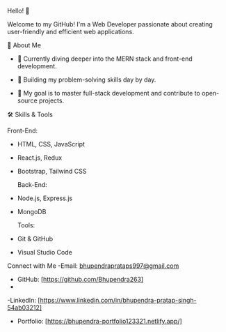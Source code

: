 Hello! 👋

Welcome to my GitHub! I'm a Web Developer passionate about creating user-friendly and efficient web applications.

  🌟 About Me
  
- 🌱 Currently diving deeper into the MERN stack and front-end development.
  
- 🤔 Building my problem-solving skills day by day.
- 🎯 My goal is to master full-stack development and contribute to open-source projects.


🛠️ Skills & Tools

  Front-End:
- HTML, CSS, JavaScript
- React.js, Redux
- Bootstrap, Tailwind CSS

  Back-End:
- Node.js, Express.js
- MongoDB

  Tools:
- Git & GitHub
- Visual Studio Code


Connect with Me
-Email: bhupendraprataps997@gmail.com

- GitHub: [https://github.com/Bhupendra263]
- 
-LinkedIn: [https://www.linkedin.com/in/bhupendra-pratap-singh-54ab03212]

- Portfolio: [https://bhupendra-portfolio123321.netlify.app/]

